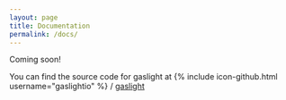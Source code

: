 ```yaml
---
layout: page
title: Documentation
permalink: /docs/
---
```


Coming soon!

You can find the source code for gaslight at
{% include icon-github.html username="gaslightio" %} /
[gaslight](https://github.com/gaslightio/gaslight)
